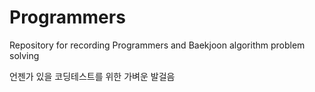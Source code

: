 # Programmers
Repository for recording Programmers and Baekjoon algorithm problem solving

언젠가 있을 코딩테스트를 위한 가벼운 발걸음
